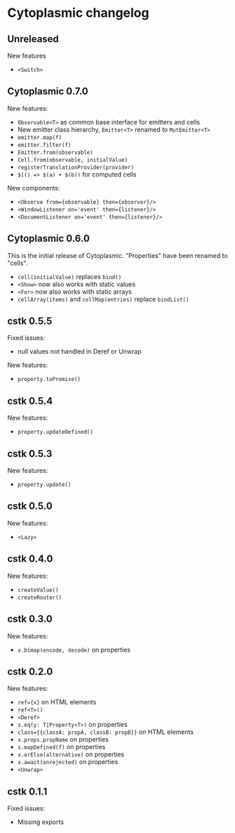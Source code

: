 # Cytoplasmic changelog

## Unreleased

New features

- `<Switch>`

## Cytoplasmic 0.7.0

New features:

- `Observable<T>` as common base interface for emitters and cells
- New emitter class hierarchy, `Emitter<T>` renamed to `MutEmitter<T>`
- `emitter.map(f)`
- `emitter.filter(f)`
- `Emitter.from(observable)`
- `Cell.from(observable, initialValue)`
- `registerTranslationProvider(provider)`
- `$(() => $(a) + $(b))` for computed cells

New components:

- `<Observe from={observable} then={observer}/>`
- `<WindowListener on='event' then={listener}/>`
- `<DocumentListener on='event' then={listener}/>`

## Cytoplasmic 0.6.0

This is the initial release of Cytoplasmic. "Properties" have been renamed to "cells".

- `cell(initialValue)` replaces `bind()`
- `<Show>` now also works with static values
- `<For>` now also works with static arrays
- `cellArray(items)` and `cellMap(entries)` replace `bindList()`

## cstk 0.5.5

Fixed issues:

- null values not handled in Deref or Unwrap

New features:

- `property.toPromise()`

## cstk 0.5.4

New features:

- `property.updateDefined()`

## cstk 0.5.3

New features:

- `property.update()`

## cstk 0.5.0

New features:

- `<Lazy>`

## cstk 0.4.0

New features:

- `createValue()`
- `createRouter()`

## cstk 0.3.0

New features:

- `x.bimap(encode, decode)` on properties

## cstk 0.2.0

New features:

- `ref={x}` on HTML elements
- `ref<T>()`
- `<Deref>`
- `x.eq(y: T|Property<T>)` on properties
- `class={{classA: propA, classB: propB}}` on HTML elements
- `x.props.propName` on properties
- `x.mapDefined(f)` on properties
- `x.orElse(alternative)` on properties
- `x.await(onrejected)` on properties
- `<Unwrap>`

## cstk 0.1.1

Fixed issues:

- Missing exports
